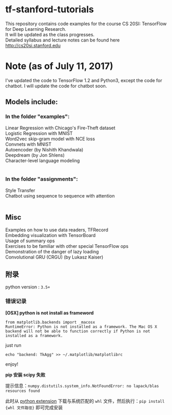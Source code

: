 # tf-stanford-tutorials
This repository contains code examples for the course CS 20SI: TensorFlow for Deep Learning Research. <br>
It will be updated as the class progresses. <br>
Detailed syllabus and lecture notes can be found here http://cs20si.stanford.edu

# Note (as of July 11, 2017)
I've updated the code to TensorFlow 1.2 and Python3, except the code for chatbot. I will update the code for chatbot soon.



## Models include: <br>
### In the folder "examples": <br>
Linear Regression with Chicago's Fire-Theft dataset<br>
Logistic Regression with MNIST<br>
Word2vec skip-gram model with NCE loss<br>
Convnets with MNIST<br>
Autoencoder (by Nishith Khandwala)<br>
Deepdream (by Jon Shlens)<br>
Character-level language modeling <br>
<br>
### In the folder "assignments":<br>
Style Transfer<br>
Chatbot using sequence to sequence with attention<br>
<br>
## Misc<br>
Examples on how to use data readers, TFRecord<br>
Embedding visualization with TensorBoard<br>
Usage of summary ops<br>
Exercises to be familiar with other special TensorFlow ops<br>
Demonstration of the danger of lazy loading <br>
Convolutional GRU (CRGU) (by Lukasz Kaiser)

## 附录

python version : `3.5+`

### 错误记录

**[OSX] python is not install as frameword**
```text
from matplotlib.backends import _macosx
RuntimeError: Python is not installed as a framework. The Mac OS X backend will not be able to function correctly if Python is not installed as a framework. 
```

just run 
```commandline
echo "backend: TkAgg" >> ~/.matplotlib/matplotlibrc
```

enjoy!

**pip 安装 scipy 失败**

提示信息：`numpy.distutils.system_info.NotFoundError: no lapack/blas resources found`

此时从 [python extension](https://www.lfd.uci.edu/~gohlke/pythonlibs/#scipy) 下载与系统匹配的 `whl` 文件，然后执行：`pip install {whl 文件路径}` 即可完成安装